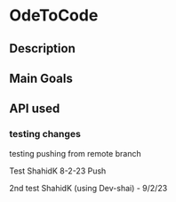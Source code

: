 # OdeToCode

## Description

## Main Goals

## API used

### testing changes

testing pushing from remote branch

Test ShahidK 8-2-23 Push

2nd test ShahidK (using Dev-shai) - 9/2/23